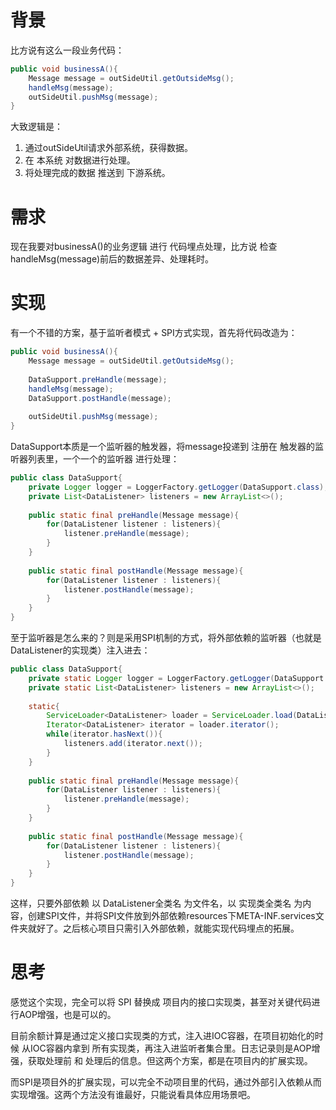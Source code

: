 # 背景

比方说有这么一段业务代码：

```java
public void businessA(){
    Message message = outSideUtil.getOutsideMsg();
    handleMsg(message);
    outSideUtil.pushMsg(message);
}
```

大致逻辑是：

1. 通过outSideUtil请求外部系统，获得数据。
2. 在 本系统 对数据进行处理。
3. 将处理完成的数据 推送到 下游系统。

# 需求

现在我要对businessA()的业务逻辑 进行 代码埋点处理，比方说 检查handleMsg(message)前后的数据差异、处理耗时。

# 实现

有一个不错的方案，基于监听者模式 + SPI方式实现，首先将代码改造为：

```java
public void businessA(){
    Message message = outSideUtil.getOutsideMsg();
    
    DataSupport.preHandle(message);
    handleMsg(message);
    DataSupport.postHandle(message);
    
    outSideUtil.pushMsg(message);
}
```

DataSupport本质是一个监听器的触发器，将message投递到 注册在 触发器的监听器列表里，一个一个的监听器 进行处理：

```java
public class DataSupport{
    private Logger logger = LoggerFactory.getLogger(DataSupport.class);
    private List<DataListener> listeners = new ArrayList<>();
    
    public static final preHandle(Message message){
        for(DataListener listener : listeners){
            listener.preHandle(message);
        }
    }
    
    public static final postHandle(Message message){
        for(DataListener listener : listeners){
            listener.postHandle(message);
        }
    }
}
```

至于监听器是怎么来的？则是采用SPI机制的方式，将外部依赖的监听器（也就是DataListener的实现类）注入进去：

```java
public class DataSupport{
    private static Logger logger = LoggerFactory.getLogger(DataSupport.class);
    private static List<DataListener> listeners = new ArrayList<>();
    
    static{
        ServiceLoader<DataListener> loader = ServiceLoader.load(DataListener.class);
        Iterator<DataListener> iterator = loader.iterator();
        while(iterator.hasNext()){
            listeners.add(iterator.next());
        }
    }
    
    public static final preHandle(Message message){
        for(DataListener listener : listeners){
            listener.preHandle(message);
        }
    }
    
    public static final postHandle(Message message){
        for(DataListener listener : listeners){
            listener.postHandle(message);
        }
    }
}
```

这样，只要外部依赖 以 DataListener全类名 为文件名，以 实现类全类名 为内容，创建SPI文件，并将SPI文件放到外部依赖resources下META-INF.services文件夹就好了。之后核心项目只需引入外部依赖，就能实现代码埋点的拓展。

# 思考

感觉这个实现，完全可以将 SPI 替换成 项目内的接口实现类，甚至对关键代码进行AOP增强，也是可以的。

目前余额计算是通过定义接口实现类的方式，注入进IOC容器，在项目初始化的时候 从IOC容器内拿到 所有实现类，再注入进监听者集合里。日志记录则是AOP增强，获取处理前 和 处理后的信息。但这两个方案，都是在项目内的扩展实现。

而SPI是项目外的扩展实现，可以完全不动项目里的代码，通过外部引入依赖从而实现增强。这两个方法没有谁最好，只能说看具体应用场景吧。